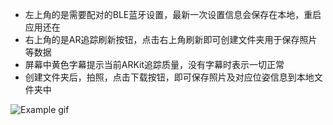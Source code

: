 * 左上角的是需要配对的BLE蓝牙设置，最新一次设置信息会保存在本地，重启应用还在
* 右上角的是AR追踪刷新按钮，点击右上角刷新即可创建文件夹用于保存照片等数据
* 屏幕中黄色字幕提示当前ARKit追踪质量，没有字幕时表示一切正常
* 创建文件夹后，拍照，点击下载按钮，即可保存照片及对应位姿信息到本地文件夹中

![Example gif](https://github.com/HillChai/SpatialCompute3/blob/SnapshotInARView/SnapshotInView.gif)
